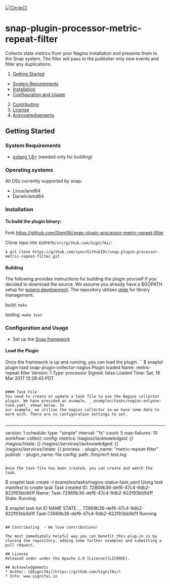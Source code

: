 [![CircleCI](https://circleci.com/gh/SignifAi/snap-plugin-processor-metric-repeat-filter.svg?style=svg)](https://circleci.com/gh/SignifAi/snap-plugin-processor-metric-repeat-filter)

# snap-plugin-processor-metric-repeat-filter
Collects state metrics from your Nagios installation
and presents them to the Snap system. The filter will pass to the publisher only new events and filter any duplications.

1. [Getting Started](#getting-started)
  * [System Requirements](#system-requirements)
  * [Installation](#installation)
  * [Configuration and Usage](#configuration-and-usage)
2. [Contributing](#contributing)
3. [License](#license-and-authors)
4. [Acknowledgements](#acknowledgements)

## Getting Started
### System Requirements 
* [golang 1.8+](https://golang.org/dl/) (needed only for building)

### Operating systems
All OSs currently supported by snap:
* Linux/amd64
* Darwin/amd64

### Installation

#### To build the plugin binary:
Fork https://github.com/SignifAi/snap-plugin-processor-metric-repeat-filter

Clone repo into `$GOPATH/src/github.com/SignifAi/`:

```
$ git clone https://github.com/<yourGithubID>/snap-plugin-processor-metric-repeat-filter.git
```


#### Building
The following provides instructions for building the plugin yourself if
you decided to download the source. We assume you already have a $GOPATH
setup for [golang development](https://golang.org/doc/code.html). The
repository utilizes [glide](https://github.com/Masterminds/glide) for
library management.

build:
  ```make```

testing:
  ```make test```

### Configuration and Usage
* Set up the [Snap framework](https://github.com/intelsdi-x/snap/blob/master/README.md#getting-started)

#### Load the Plugin
Once the framework is up and running, you can load the plugin.
``
$ snaptel plugin load snap-plugin-collector-nagios
Plugin loaded
Name: metric-repeat-filter
Version: 1
Type: processor
Signed: false
Loaded Time: Sat, 18 Mar 2017 13:28:45 PDT
```

#### Task File
You need to create or update a task file to use the Nagios collector
plugin. We have provided an example, __examples/tasks/nagios-onlyone-task.yaml_ shown below. In
our example, we utilize the nagios collector so we have some data to
work with. There are no configuration settings to set.


```
---
  version: 1
  schedule:
    type: "simple"
    interval: "1s"
    count: 5
  max-failures: 10
  workflow:
    collect:
      config:
      metrics:
        /nagios/*/acknowledged: {} 
        /nagios/*/state: {}
        /nagios/*/services/*/acknowledged: {}
        /nagios/*/services/*/state: {}
      process:
        - plugin_name: "metric-repeat-filter"
          publish:
            - plugin_name: file
              config:
                path: /tmp/mrf-test.log
```

Once the task file has been created, you can create and watch the task.

```
$ snaptel task create -t examples/tasks/nagios-status-task.yaml
Using task manifest to create task
Task created
ID: 72869b36-def6-47c4-9db2-822f93bb9d1f
Name: Task-72869b36-def6-47c4-9db2-822f93bb9d1f
State: Running

$ snaptel task list
ID                                       NAME
STATE     ...
72869b36-def6-47c4-9db2-822f93bb9d1f
Task-72869b36-def6-47c4-9db2-822f93bb9d1f    Running
```

## Contributing  - We love contributions!

The most immediately helpful way you can benefit this plug-in is by cloning the repository, adding some further examples and submitting a pull request.

## License
Released under under the Apache 2.0 [License](LICENSE).

## Acknowledgements
* Author: [@SignifAi](https://github.com/SignifAi/)
* Info: www.signifai.io
